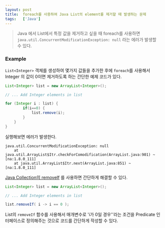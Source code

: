 ```yaml
---
layout: post
title:  foreach를 사용하여 Java List의 element를 제거할 때 발생하는 문제
tags:   ['Java']
---
```


> Java 에서 List에서 특정 값을 제거하고 싶을 때 foreach를 사용하면 `java.util.ConcurrentModificationException: null` 라는 에러가 발생할 수 있다.  

### Example  

`List<Integer>` 객체를 생성하여 몇가지 값들을 추가한 후에 `foreach`를 사용해서 Integer 의 값이 0이면 제거하도록 하는 간단한 예제 코드가 있다.  

```java
List<Integer> list = new ArrayList<Integer>();

// ... Add Integer elements in list

for (Integer i : list) {
        if(i==0) {
            list.remove(i);
        }
    }
}
```  

실행해보면 에러가 발생한다.  

```
java.util.ConcurrentModificationException: null
	at java.util.ArrayList$Itr.checkForComodification(ArrayList.java:901) ~[na:1.8.0_111]
	at java.util.ArrayList$Itr.next(ArrayList.java:851) ~[na:1.8.0_111]
```  

[Java Collection의 removeIf](https://docs.oracle.com/javase/8/docs/api/java/util/Collection.html#removeIf-java.util.function.Predicate-) 를 사용하면 간단하게 해결할 수 있다.  

```java
List<Integer> list = new ArrayList<Integer>();

// ... Add Integer elements in list

list.removeIf( i -> i == 0 );
```  

List의 `removeIf` 함수를 사용해서 매개변수로 'i가 0일 경우''라는 조건을 Predicate 인터페이스로 정의해주는 것으로 코드를 간단하게 작성할 수 있다.  
